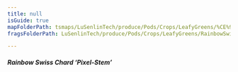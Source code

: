 ```yaml
---
title: null
isGuide: true
mapFolderPath: tsmaps/LuSenlinTech/produce/Pods/Crops/LeafyGreens/%CE%9E%20RainbowSwissChardPixelStem
fragsFolderPath: LuSenlinTech/produce/Pods/Crops/LeafyGreens/RainbowSwissChardPixelStem_frags

---
```



<!-- tsGuideRenderComment {"guide":{"id":"yGB1SA0Nx","path":"LuSenlinTech/produce/Pods/Crops/LeafyGreens","fragmentFolderPath":"LuSenlinTech/produce/Pods/Crops/LeafyGreens/RainbowSwissChardPixelStem_frags"},"fragment":{"id":"yGB1SA0Nx","topLevelMapKey":"yG5OYS02Ty","mapKeyChain":"yG5OYS02Ty","guideID":"yGB1SA1ES","guidePath":"c:/GitHub/MuddySpud/MuddySpud.github.io/tsmaps/LuSenlinTech/produce/Pods/Crops/LeafyGreens/RainbowSwissChardPixelStem.tspod","chartKey":"yG5OYS02Ty","isLeaf":false,"options":[{"id":"yGB1SM0jd","option":"Pixel-Stem - a deeper dive","order":1,"isAncillary":true}]}} -->

##### Rainbow Swiss Chard ‘Pixel-Stem’

